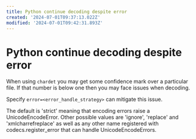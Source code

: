 ```yaml
---
title: Python continue decoding despite error
created: '2024-07-01T09:37:13.022Z'
modified: '2024-07-01T09:42:31.893Z'
---
```


# Python continue decoding despite error

When using `chardet` you may get some confidence mark over a particular file. If that number is below one then you may face issues when decoding.

Specify `error=<error_handle_strategy>` can mitigate this issue.

The default is 'strict' meaning that encoding errors raise a UnicodeEncodeError.  Other possible values are 'ignore', 'replace' and 'xmlcharrefreplace' as well as any other name registered with codecs.register_error that can handle UnicodeEncodeErrors.
